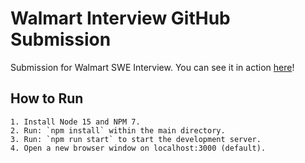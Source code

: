 # Walmart Interview GitHub Submission

Submission for Walmart SWE Interview. You can see it in action [here](https://edumorales.dev/walmart)!

## How to Run

    1. Install Node 15 and NPM 7.
    2. Run: `npm install` within the main directory.
    3. Run: `npm run start` to start the development server.
    4. Open a new browser window on localhost:3000 (default).
